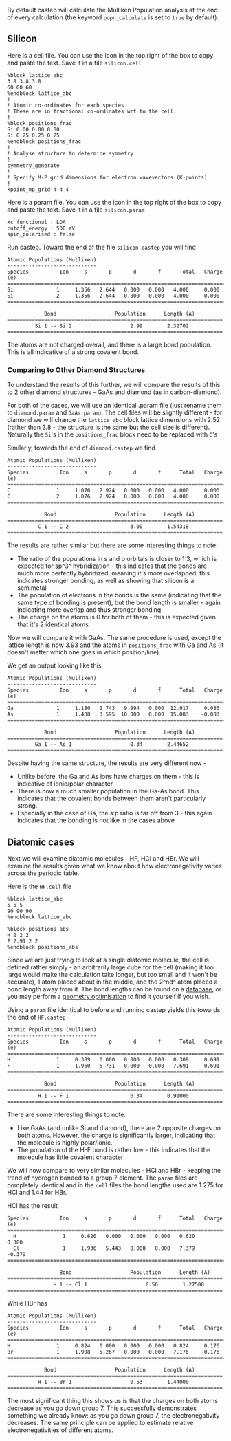 
By default castep will calculate the Mulliken Population analysis at the end of every calculation (the keyword `popn_calculate` is set to `true` by default).

## Silicon

Here is a cell file. You can use the icon in the top right of the box to copy and paste the text. Save it in a file `silicon.cell`

```
%block lattice_abc
3.8 3.8 3.8
60 60 60
%endblock lattice_abc
!
! Atomic co-ordinates for each species.
! These are in fractional co-ordinates wrt to the cell.
!
%block positions_frac
Si 0.00 0.00 0.00
Si 0.25 0.25 0.25
%endblock positions_frac
!
! Analyse structure to determine symmetry
!
symmetry_generate
!
! Specify M-P grid dimensions for electron wavevectors (K-points)
!
kpoint_mp_grid 4 4 4

```

Here is a param file. You can use the icon in the top right of the box to copy and paste the text. Save it in a file `silicon.param`

```
xc_functional : LDA
cutoff_energy : 500 eV
spin_polarised : false
```

Run castep. Toward the end of the file `silicon.castep` you will find


```
Atomic Populations (Mulliken)
-----------------------------
Species          Ion     s       p       d       f      Total   Charge (e)
==========================================================================
Si              1     1.356   2.644   0.000   0.000   4.000     0.000
Si              2     1.356   2.644   0.000   0.000   4.000     0.000
==========================================================================

            Bond                   Population      Length (A)
======================================================================
         Si 1 -- Si 2                   2.99        2.32702
======================================================================
```
The atoms are not charged overall, and there is a large bond population. This is all indicative of a strong covalent bond.

### Comparing to Other Diamond Structures

To understand the results of this further, we will compare the results of this to 2 other diamond structures - GaAs and diamond (as in carbon-diamond).

For both of the cases, we will use an identical .param file (just rename them to ```diamond.param``` and ```GaAs.param```). The cell files will be slightly different - for diamond we will change the ```lattice_abc``` block lattice dimensions with 2.52 (rather than 3.8 - the structure is the same but the cell size is different). Naturally the ```Si```'s in the ```positions_frac``` block need to be replaced with ```C```'s

Similarly, towards the end of ```diamond.castep``` we find

```
Atomic Populations (Mulliken)
-----------------------------
Species          Ion     s       p       d       f      Total   Charge (e)
==========================================================================
C               1     1.076   2.924   0.000   0.000   4.000     0.000
C               2     1.076   2.924   0.000   0.000   4.000     0.000
==========================================================================

            Bond                   Population      Length (A)
======================================================================
          C 1 -- C 2                    3.00        1.54318
======================================================================
```
The results are rather similar but there are some interesting things to note:

- The ratio of the populations in s and p orbitals is closer to 1:3, which is expected for sp^3^ hybridization - this indicates that the bonds are much more perfectly hybridized, meaning it's more overlapped: this indicates stronger bonding, as well as showing that silicon is a semimetal
- The population of electrons in the bonds is the same (indicating that the same type of bonding is present), but the bond length is smaller - again indicating more overlap and thus stronger bonding.
- The charge on the atoms is 0 for both of them - this is expected given that it's 2 identical atoms.

Now we will compare it with GaAs. The same procedure is used, except the lattice length is now 3.93 and the atoms in ```positions_frac``` with Ga and As (it doesn't matter which one goes in which position/line).

We get an output looking like this:

```
Atomic Populations (Mulliken)
-----------------------------
Species          Ion     s       p       d       f      Total   Charge (e)
==========================================================================
Ga              1     1.180   1.743   9.994   0.000  12.917     0.083
As              1     1.488   3.595  10.000   0.000  15.083    -0.083
==========================================================================

            Bond                   Population      Length (A)
======================================================================
         Ga 1 -- As 1                   0.34        2.44652
======================================================================
```

Despite having the same structure, the results are very different now -

- Unlike before, the Ga and As ions have charges on them - this is indicative of ionic/polar character
- There is now a much smaller population in the Ga-As bond. This indicates that the covalent bonds between them aren't particularly strong.
- Especially in the case of Ga, the s:p ratio is far off from 3 - this again indicates that the bonding is not like in the cases above

## Diatomic cases

Next we will examine diatomic molecules - HF, HCl and HBr. We will examine the results given what we know about how electronegativity varies across the periodic table.

Here is the ```HF.cell``` file

```
%block lattice_abc
5 5 5
90 90 90
%endblock lattice_abc

%block positions_abs
H 2 2 2
F 2.91 2 2
%endblock positions_abs
```

Since we are just trying to look at a single diatomic molecule, the cell is defined rather simply - an arbitrarily large cube for the cell (making it too large would make the calculation take longer, but too small and it won't be accurate), 1 atom placed about in the middle, and the 2^nd^ atom placed a bond length away from it. The bond lengths can be found on a [database](https://cccbdb.nist.gov/), or you may perform a [geometry optimisation](../../..//documentation/Geometry_Optimisation/overview) to find it yourself if you wish.

Using a ```param``` file identical to before and running castep yields this towards the end of ```HF.castep```

```
Atomic Populations (Mulliken)
-----------------------------
Species          Ion     s       p       d       f      Total   Charge (e)
==========================================================================
H               1     0.309   0.000   0.000   0.000   0.309     0.691
F               1     1.960   5.731   0.000   0.000   7.691    -0.691
==========================================================================

            Bond                   Population      Length (A)
======================================================================
          H 1 -- F 1                    0.34        0.91000
======================================================================
```
There are some interesting things to note:

- Like GaAs (and unlike Si and diamond), there are 2 opposite charges on both atoms. However, the charge is significantly larger, indicating that the molecule is highly polar/ionic.
- The population of the H-F bond is rather low - this indicates that the molecule has little covalent character

We will now compare to very similar molecules - HCl and HBr - keeping the trend of hydrogen bonded to a group 7 element. The ```param``` files are completely identical and in the ```cell``` files the bond lengths used are 1.275 for HCl and 1.44 for HBr.

HCl has the result

```
Species          Ion     s       p       d       f      Total   Charge (e)
==========================================================================
  H               1     0.620   0.000   0.000   0.000   0.620     0.380
  Cl              1     1.936   5.443   0.000   0.000   7.379    -0.379
==========================================================================

                 Bond                   Population      Length (A)
======================================================================
               H 1 -- Cl 1                   0.56        1.27500
======================================================================
```

While HBr has

```
Atomic Populations (Mulliken)
-----------------------------
Species          Ion     s       p       d       f      Total   Charge (e)
==========================================================================
H               1     0.824   0.000   0.000   0.000   0.824     0.176
Br              1     1.908   5.267   0.000   0.000   7.176    -0.176
==========================================================================

            Bond                   Population      Length (A)
======================================================================
          H 1 -- Br 1                   0.53        1.44000
======================================================================
```
The most significant thing this shows us is that the charges on both atoms decrease as you go down group 7. This successfully demonstrates something we already know: as you go down group 7, the electronegativity decreases. The same principle can be applied to estimate relative electronegativities of different atoms.
